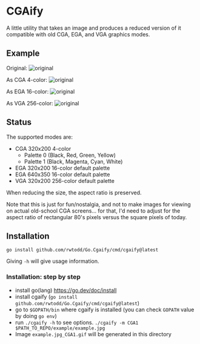 # CGAify

A little utility that takes an image and produces a reduced
version of it compatible with old CGA, EGA, and VGA 
graphics modes.

## Example

Original: 
![original](example/example.jpg)

As CGA 4-color: 
![original](example/example.jpg_CGA1.gif)

As EGA 16-color: 
![original](example/example.jpg_EGA.gif)

As VGA 256-color: 
![original](example/example.jpg_VGA.gif)

## Status

The supported modes are:

  * CGA 320x200 4-color
    * Palette 0 (Black, Red, Green, Yellow)
    * Palette 1 (Black, Magenta, Cyan, White)
  * EGA 320x200 16-color default palette
  * EGA 640x350 16-color default palette
  * VGA 320x200 256-color default palette

When reducing the size, the aspect ratio is preserved.

Note that this is just for fun/nostalgia, and not to make images
for viewing on actual old-school CGA screens... for that, I'd need 
to adjust for the aspect ratio of rectangular 80's pixels versus the 
square pixels of today.

## Installation

    go install github.com/rwtodd/Go.Cgaify/cmd/cgaify@latest

Giving `-h` will give usage information.

### Installation: step by step
- install go(lang) https://go.dev/doc/install
- install cgaify (`go install github.com/rwtodd/Go.Cgaify/cmd/cgaify@latest`)
- go to `$GOPATH/bin` where cgaify is installed (you can check `GOPATH` value by doing `go env`)
- run `./cgaify -h` to see options. `./cgaify -m CGA1 $PATH_TO_REPO/example/example.jpg`
- Image `example.jpg_CGA1.gif` will be generated in this directory
